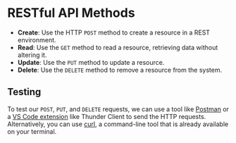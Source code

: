 # RESTful API Methods

- **Create**: Use the HTTP `POST` method to create a resource in a REST environment.
- **Read**: Use the `GET` method to read a resource, retrieving data without altering it.
- **Update**: Use the `PUT` method to update a resource.
- **Delete**: Use the `DELETE` method to remove a resource from the system.

## Testing

To test our `POST`, `PUT`, and `DELETE` requests, we can use a tool like [Postman](https://www.postman.com/) or a [VS Code extension](https://marketplace.visualstudio.com/items?itemName=thunder-client.thunder-client) like Thunder Client to send the HTTP requests. Alternatively, you can use [curl](https://curl.haxx.se/), a command-line tool that is already available on your terminal.
